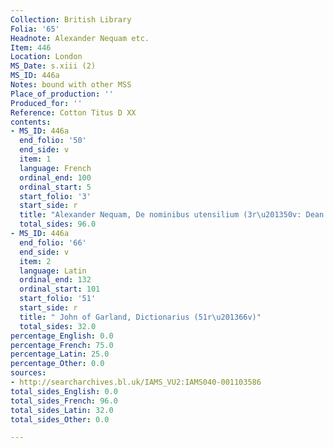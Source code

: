 ```yaml
---
Collection: British Library
Folia: '65'
Headnote: Alexander Nequam etc.
Item: 446
Location: London
MS_Date: s.xiii (2)
MS_ID: 446a
Notes: bound with other MSS
Place_of_production: ''
Produced_for: ''
Reference: Cotton Titus D XX
contents:
- MS_ID: 446a
  end_folio: '50'
  end_side: v
  item: 1
  language: French
  ordinal_end: 100
  ordinal_start: 5
  start_folio: '3'
  start_side: r
  title: "Alexander Nequam, De nominibus utensilium (3r\u201350v: Dean 301, imperfect)"
  total_sides: 96.0
- MS_ID: 446a
  end_folio: '66'
  end_side: v
  item: 2
  language: Latin
  ordinal_end: 132
  ordinal_start: 101
  start_folio: '51'
  start_side: r
  title: " John of Garland, Dictionarius (51r\u201366v)"
  total_sides: 32.0
percentage_English: 0.0
percentage_French: 75.0
percentage_Latin: 25.0
percentage_Other: 0.0
sources:
- http://searcharchives.bl.uk/IAMS_VU2:IAMS040-001103586
total_sides_English: 0.0
total_sides_French: 96.0
total_sides_Latin: 32.0
total_sides_Other: 0.0

---
```

